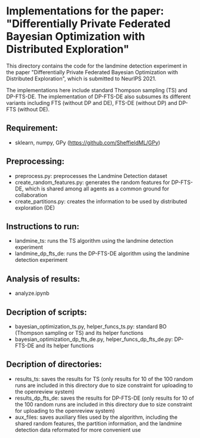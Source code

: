 # Implementations for the paper: "Differentially Private Federated Bayesian Optimization with Distributed Exploration"
This directory contains the code for the landmine detection experiment in the paper "Differentially Private Federated Bayesian Optimization with Distributed Exploration", which is submitted to NeurIPS 2021.

The implementations here include standard Thompson sampling (TS) and DP-FTS-DE. The implementation of DP-FTS-DE also subsumes its different variants including FTS (without DP and DE), FTS-DE (without DP) and DP-FTS (without DE).

## Requirement:
- sklearn, numpy, GPy (https://github.com/SheffieldML/GPy)

## Preprocessing:
- preprocess.py: preprocesses the Landmine Detection dataset
- create_random_features.py: generates the random features for DP-FTS-DE, which is shared among all agents as a common ground for collaboration
- create_partitions.py: creates the information to be used by distributed exploration (DE)

## Instructions to run:
- landmine_ts: runs the TS algorithm using the landmine detection experiment
- landmine_dp_fts_de: runs the DP-FTS-DE algorithm using the landmine detection experiment

## Analysis of results:
- analyze.ipynb


## Decription of scripts:
- bayesian_optimization_ts.py, helper_funcs_ts.py: standard BO (Thompson sampling or TS) and its helper functions
- bayesian_optimization_dp_fts_de.py, helper_funcs_dp_fts_de.py: DP-FTS-DE and its helper functions

## Decription of directories:
- results_ts: saves the results for TS (only results for 10 of the 100 random runs are included in this directory due to size constraint for uploading to the openreview system)
- results_dp_fts_de: saves the results for DP-FTS-DE (only results for 10 of the 100 random runs are included in this directory due to size constraint for uploading to the openreview system)
- aux_files: saves auxiliary files used by the algorithm, including the shared random features, the partition information, and the landmine detection data reformated for more convenient use

